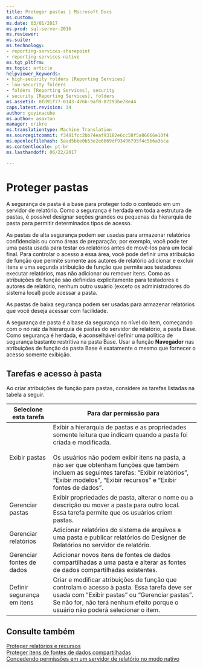 ```yaml
---
title: Proteger pastas | Microsoft Docs
ms.custom: 
ms.date: 03/01/2017
ms.prod: sql-server-2016
ms.reviewer: 
ms.suite: 
ms.technology:
- reporting-services-sharepoint
- reporting-services-native
ms.tgt_pltfrm: 
ms.topic: article
helpviewer_keywords:
- high-security folders [Reporting Services]
- low-security folders
- folders [Reporting Services], security
- security [Reporting Services], folders
ms.assetid: 0fd91f77-0143-476b-9af0-87293be78e44
caps.latest.revision: 34
author: guyinacube
ms.author: asaxton
manager: erikre
ms.translationtype: Machine Translation
ms.sourcegitcommit: f3481fcc2bb74eaf93182e6cc58f5a06666e10f4
ms.openlocfilehash: 5aad5bbe0b53e2e6669df93496795f4c5b6a3bca
ms.contentlocale: pt-br
ms.lasthandoff: 06/22/2017

---
```

# <a name="secure-folders"></a>Proteger pastas
  A segurança de pasta é a base para proteger todo o conteúdo em um servidor de relatório. Como a segurança é herdada em toda a estrutura de pastas, é possível designar seções grandes ou pequenas da hierarquia de pasta para permitir determinados tipos de acesso.  
  
 As pastas de alta segurança podem ser usadas para armazenar relatórios confidenciais ou como áreas de preparação; por exemplo, você pode ter uma pasta usada para testar os relatórios antes de movê-los para um local final. Para controlar o acesso a essa área, você pode definir uma atribuição de função que permite somente aos autores de relatório adicionar e excluir itens e uma segunda atribuição de função que permite aos testadores executar relatórios, mas não adicionar ou remover itens. Como as atribuições de função são definidas explicitamente para testadores e autores de relatório, nenhum outro usuário (exceto os administradores do sistema local) pode acessar a pasta.  
  
 As pastas de baixa segurança podem ser usadas para armazenar relatórios que você deseja acessar com facilidade.  
  
 A segurança de pasta é a base da segurança no nível do item, começando com o nó raiz da hierarquia de pastas do servidor de relatório, a pasta Base. Como segurança é herdada, é aconselhável definir uma política de segurança bastante restritiva na pasta Base. Usar a função **Navegador** nas atribuições de função da pasta Base é exatamente o mesmo que fornecer o acesso somente exibição.  
  
## <a name="tasks-and-folder-access"></a>Tarefas e acesso à pasta  
 Ao criar atribuições de função para pastas, considere as tarefas listadas na tabela a seguir.  
  
|Selecione esta tarefa|Para dar permissão para|  
|----------------------|---------------------------|  
|Exibir pastas|Exibir a hierarquia de pastas e as propriedades somente leitura que indicam quando a pasta foi criada e modificada.<br /><br /> Os usuários não podem exibir itens na pasta, a não ser que obtenham funções que também incluem as seguintes tarefas: “Exibir relatórios”, “Exibir modelos”, “Exibir recursos” e “Exibir fontes de dados”.|  
|Gerenciar pastas|Exibir propriedades de pasta, alterar o nome ou a descrição ou mover a pasta para outro local. Essa tarefa permite que os usuários criem pastas.|  
|Gerenciar relatórios|Adicionar relatórios do sistema de arquivos a uma pasta e publicar relatórios do Designer de Relatórios no servidor de relatório.|  
|Gerenciar fontes de dados|Adicionar novos itens de fontes de dados compartilhadas a uma pasta e alterar as fontes de dados compartilhadas existentes.|  
|Definir segurança em itens|Criar e modificar atribuições de função que controlam o acesso à pasta. Essa tarefa deve ser usada com “Exibir pastas” ou “Gerenciar pastas”. Se não for, não terá nenhum efeito porque o usuário não poderá selecionar o item.|  
  
## <a name="see-also"></a>Consulte também  
 [Proteger relatórios e recursos](../../reporting-services/security/secure-reports-and-resources.md)   
 [Proteger itens de fontes de dados compartilhadas](../../reporting-services/security/secure-shared-data-source-items.md)   
 [Concedendo permissões em um servidor de relatório no modo nativo](../../reporting-services/security/granting-permissions-on-a-native-mode-report-server.md)  
  
  
